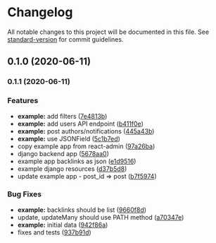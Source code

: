# Changelog

All notable changes to this project will be documented in this file. See [standard-version](https://github.com/conventional-changelog/standard-version) for commit guidelines.

## 0.1.0 (2020-06-11)

### 0.1.1 (2020-06-11)


### Features

* **example:** add filters ([7e4813b](https://github.com/bmihelac/ra-data-django-rest-framework/commit/7e4813befc6b3a46b68a09788cb0c14f743d737c))
* **example:** add users API endpoint ([b411f0e](https://github.com/bmihelac/ra-data-django-rest-framework/commit/b411f0ecde5ea8610e9e882f28ff98f860835908))
* **example:** post authors/notifications ([445a43b](https://github.com/bmihelac/ra-data-django-rest-framework/commit/445a43b4eb53edfddddda4f95bdb744b741a2c1e))
* **example:** use JSONField ([5c1b7ed](https://github.com/bmihelac/ra-data-django-rest-framework/commit/5c1b7ed6f56a56c1d50e5dd296ff414a89efa2f4))
* copy example app from react-admin ([97a26ba](https://github.com/bmihelac/ra-data-django-rest-framework/commit/97a26ba378477bc007dd16cc7fdda51fab5c5193))
* django backend app ([5678aa0](https://github.com/bmihelac/ra-data-django-rest-framework/commit/5678aa051821f24e7b4cce4ecbbe9d669fa28d83))
* example app backlinks as json ([e1d9516](https://github.com/bmihelac/ra-data-django-rest-framework/commit/e1d95169545868bfb94059d88e14122d738a6007))
* example django resources ([d37b5d8](https://github.com/bmihelac/ra-data-django-rest-framework/commit/d37b5d817883305f3764a132af7e94e81855e4c8))
* update example app - post_id => post ([b7f5974](https://github.com/bmihelac/ra-data-django-rest-framework/commit/b7f59743a10c8c507d0220b4b282ceb92cfbddc5))


### Bug Fixes

* **example:** backlinks should be list ([9660f8d](https://github.com/bmihelac/ra-data-django-rest-framework/commit/9660f8d1217b16441ab679493888e79de264980c))
* update, updateMany should use PATH method ([a70347e](https://github.com/bmihelac/ra-data-django-rest-framework/commit/a70347ec29b9c66dbb9db10ead63c92367b48daa))
* **example:** initial data ([942f86a](https://github.com/bmihelac/ra-data-django-rest-framework/commit/942f86aca5a75e40a0c73669f0ed3e52b107f2da))
* fixes and tests ([937b91d](https://github.com/bmihelac/ra-data-django-rest-framework/commit/937b91d3b5d7e19915bc965581d713432034ba60))
